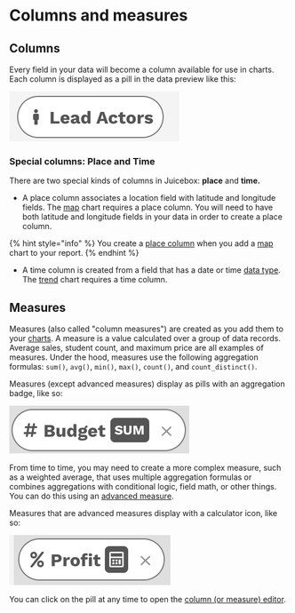 # Columns and measures

## Columns

Every field in your data will become a column available for use in charts. Each column is displayed as a pill in the data preview like this:

![A column pill](<../../.gitbook/assets/image (486).png>)

### Special columns: Place and Time

There are two special kinds of columns in Juicebox: **place** and **time.**

* A place column associates a location field with latitude and longitude fields. The [map](../story-designer/charts/map.md) chart requires a place column. You will need to have both latitude and longitude fields in your data in order to create a place column. &#x20;

{% hint style="info" %}
You create a [place column](the-column-or-measure-editor/#place-column-editor) when you add a [map](../story-designer/charts/map.md) chart to your report.&#x20;
{% endhint %}

* A time column is created from a field that has a date or time [data type](the-data-preview.md#data-types). The [trend](../story-designer/charts/trend.md) chart requires a time column.&#x20;

## Measures

Measures (also called "column measures") are created as you add them to your [charts](../story-designer/charts/). A measure is a value calculated over a group of data records. Average sales, student count, and maximum price are all examples of measures. Under the hood, measures use the following aggregation formulas: `sum()`, `avg()`, `min()`, `max()`, `count()`, and `count_distinct()`.

Measures (except advanced measures) display as pills with an aggregation badge, like so:&#x20;

![Measure with the sum() aggregation](<../../.gitbook/assets/image (101).png>)

From time to time, you may need to create a more complex measure, such as a weighted average, that uses multiple aggregation formulas or combines aggregations with conditional logic, field math, or other things. You can do this using an [advanced measure](advanced-ingredients/).&#x20;

Measures that are advanced measures display with a calculator icon, like so:

![An advanced measure](<../../.gitbook/assets/image (140).png>)



You can click on the pill at any time to open the [column (or measure) editor](the-column-or-measure-editor/).&#x20;
